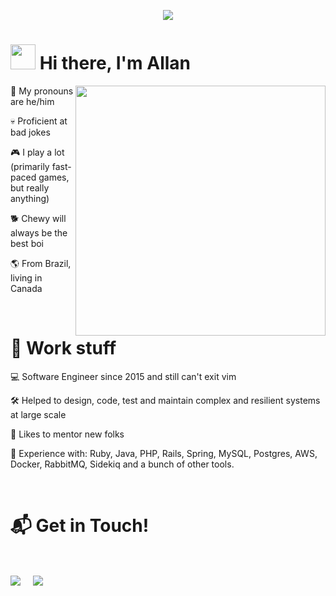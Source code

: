 <p align="center">
<img src="https://i.imgur.com/rPoxqLX.png"/>
</p>

<h1><img src="https://raw.githubusercontent.com/iampavangandhi/iampavangandhi/master/gifs/Hi.gif" height="40em"> Hi there, I'm Allan</h1>

<img src="http://pa1.narvii.com/6722/8143d640b0f68362eb5372b0fca1b03731773ee6_00.gif" min-width="400px" max-width="400px" width="400px" align="right">

👋 My pronouns are he/him

💀 Proficient at bad jokes

🎮 I play a lot (primarily fast-paced games, but really anything)

🐕 Chewy will always be the best boi

🌎 From Brazil, living in Canada

<Br>

# 💼 Work stuff

💻 Software Engineer since 2015 and still can't exit vim

🛠️ Helped to design, code, test and maintain complex and resilient systems at large scale

🌱 Likes to mentor new folks

🧠 Experience with: Ruby, Java, PHP, Rails, Spring, MySQL, Postgres, AWS, Docker, RabbitMQ, Sidekiq and a bunch of other tools.

<Br>
<h1>📬 Get in Touch! </h1>
<Br>
<p>
<a href="https://www.linkedin.com/in/allan-pires/" target="blank"><img align="center" src="https://img.shields.io/badge/Allan Pires-0077B5?style=for-the-badge&logo=linkedin&logoColor=white" /></a> &nbsp;&nbsp;&nbsp;  <a href="mailto:doislan@gmail.com" target="blank"><img align="center" src="https://img.shields.io/badge/doislan@gmail.com-D14836?style=for-the-badge&logo=gmail&logoColor=white" /></a>    &nbsp;&nbsp;&nbsp;
</p>

  


